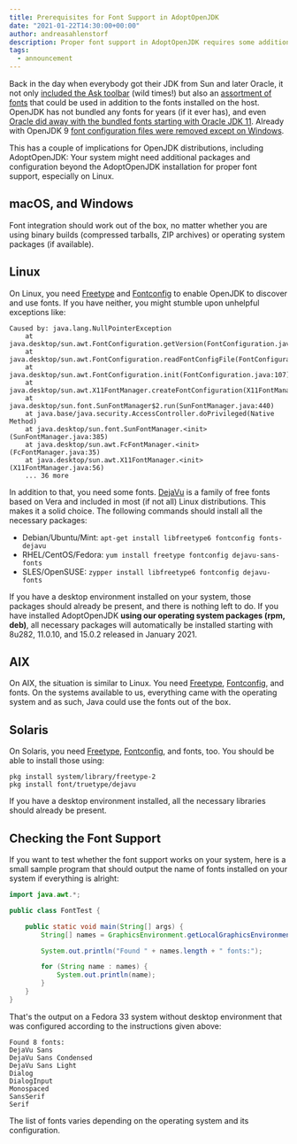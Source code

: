 ```yaml
---
title: Prerequisites for Font Support in AdoptOpenJDK
date: "2021-01-22T14:30:00+00:00"
author: andreasahlenstorf
description: Proper font support in AdoptOpenJDK requires some additional configuration on Linux and Solaris. Without it, you get unhelpful NullPointerExceptions. 
tags:
  - announcement
---
```


Back in the day when everybody got their JDK from Sun and later Oracle, it not only [included the Ask toolbar](https://www.zdnet.com/article/a-close-look-at-how-oracle-installs-deceptive-software-with-java-updates/) (wild times!) but also an [assortment of fonts](https://docs.oracle.com/javase/7/docs/technotes/guides/intl/font.html#lucida) that could be used in addition to the fonts installed on the host. OpenJDK has not bundled any fonts for years (if it ever has), and even [Oracle did away with the bundled fonts starting with Oracle JDK 11](https://www.oracle.com/java/technologies/javase/jdk-11-relnote.html#Removed). Already with OpenJDK 9 [font configuration files were removed except on Windows](https://docs.oracle.com/javase/9/intl/font-configuration-files.htm).

This has a couple of implications for OpenJDK distributions, including AdoptOpenJDK: Your system might need additional packages and configuration beyond the AdoptOpenJDK installation for proper font support, especially on Linux.

## macOS, and Windows

Font integration should work out of the box, no matter whether you are using binary builds (compressed tarballs, ZIP archives) or operating system packages (if available).

## Linux

On Linux, you need [Freetype](https://www.freetype.org/) and [Fontconfig](http://fontconfig.org/) to enable OpenJDK to discover and use fonts. If you have neither, you might stumble upon unhelpful exceptions like:

```
Caused by: java.lang.NullPointerException
    at java.desktop/sun.awt.FontConfiguration.getVersion(FontConfiguration.java:1288)
    at java.desktop/sun.awt.FontConfiguration.readFontConfigFile(FontConfiguration.java:225)
    at java.desktop/sun.awt.FontConfiguration.init(FontConfiguration.java:107)
    at java.desktop/sun.awt.X11FontManager.createFontConfiguration(X11FontManager.java:765)
    at java.desktop/sun.font.SunFontManager$2.run(SunFontManager.java:440)
    at java.base/java.security.AccessController.doPrivileged(Native Method)
    at java.desktop/sun.font.SunFontManager.<init>(SunFontManager.java:385)
    at java.desktop/sun.awt.FcFontManager.<init>(FcFontManager.java:35)
    at java.desktop/sun.awt.X11FontManager.<init>(X11FontManager.java:56)
    ... 36 more
```

In addition to that, you need some fonts. [DejaVu](https://dejavu-fonts.github.io) is a family of free fonts based on Vera and included in most (if not all) Linux distributions. This makes it a solid choice. The following commands should install all the necessary packages:

* Debian/Ubuntu/Mint: `apt-get install libfreetype6 fontconfig fonts-dejavu`
* RHEL/CentOS/Fedora: `yum install freetype fontconfig dejavu-sans-fonts`
* SLES/OpenSUSE: `zypper install libfreetype6 fontconfig dejavu-fonts`

If you have a desktop environment installed on your system, those packages should already be present, and there is nothing left to do. If you have installed AdoptOpenJDK **using our operating system packages (rpm, deb)**, all necessary packages will automatically be installed starting with 8u282, 11.0.10, and 15.0.2 released in January 2021.

## AIX

On AIX, the situation is similar to Linux. You need [Freetype](https://www.freetype.org/), [Fontconfig](http://fontconfig.org/), and fonts. On the systems available to us, everything came with the operating system and as such, Java could use the fonts out of the box. 

## Solaris

On Solaris, you need [Freetype](https://www.freetype.org/), [Fontconfig](http://fontconfig.org/), and fonts, too. You should be able to install those using:

```
pkg install system/library/freetype-2
pkg install font/truetype/dejavu
```

If you have a desktop environment installed, all the necessary libraries should already be present.

## Checking the Font Support

If you want to test whether the font support works on your system, here is a small sample program that should output the name of fonts installed on your system if everything is alright:

```java
import java.awt.*;

public class FontTest {

    public static void main(String[] args) {
        String[] names = GraphicsEnvironment.getLocalGraphicsEnvironment().getAvailableFontFamilyNames();

        System.out.println("Found " + names.length + " fonts:");

        for (String name : names) {
            System.out.println(name);
        }
    }
}
```

That's the output on a Fedora 33 system without desktop environment that was configured according to the instructions given above:

```
Found 8 fonts:
DejaVu Sans
DejaVu Sans Condensed
DejaVu Sans Light
Dialog
DialogInput
Monospaced
SansSerif
Serif
```

The list of fonts varies depending on the operating system and its configuration.
